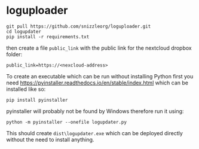 # loguploader



```
git pull https://github.com/snizzleorg/loguploader.git
cd logupdater
pip install -r requirements.txt
```
then create a file `public_link` with the public link for the nextcloud dropbox folder:
```
public_link=https://<nexcloud-address>
```


To create an executable which can be run without installing Python first you need https://pyinstaller.readthedocs.io/en/stable/index.html which can be installed like so:

```
pip install pyinstaller
```

pyinstaller will probably not be found by Windows therefore run it using: 

```
python -m pyinstaller --onefile logupdater.py
```
 
 This should create `dist\logupdater.exe` which can be deployed directly without the need to install anything.
